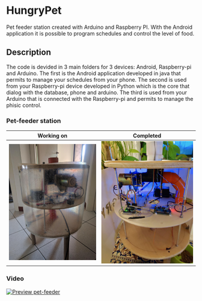 # HungryPet

Pet feeder station created with Arduino and Raspberry PI. With the Android application it is possible to program schedules and control the level of food.

## Description
 
The code is devided in 3 main folders for 3 devices: Android, Raspberry-pi and Arduino.
The first is the Android application developed in java that permits to manage your schedules from your phone. 
The second is used from your Raspberry-pi device developed in Python which is the core that dialog with the database, phone and arduino.
The third is used from your Arduino that is connected with the Raspberry-pi and permits to manage the phisic control.

### Pet-feeder station  

Working on             |   Completed
:-------------------------:|:-------------------------:
<img src="./media/structure.jpeg">   |  <img src="./media/structure-final.jpeg">  


### Video  
[![Preview pet-feeder](.media/prw-in-action.png)](https://photos.google.com/share/AF1QipPlpBHl9jkvHRqFEGFoO9xck5l0jhM2sURE0ccdQ3BN5OQIQSRqMLIvjoyWSoRZtA/photo/AF1QipP_I0YCFWh2Vcik5bPO0V3__duLRFceeswmvify?key=QXpsRzZmX2RROS1Db1RQUFlJRDNFSmU4RHNvZ2xn)

